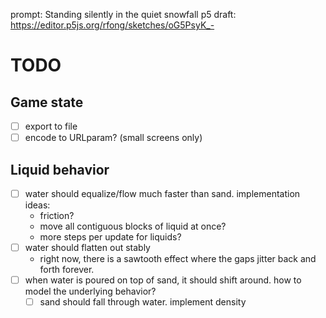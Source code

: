 prompt: Standing silently in the quiet snowfall
p5 draft: https://editor.p5js.org/rfong/sketches/oG5PsyK_-

# TODO

## Game state
- [ ] export to file
- [ ] encode to URLparam? (small screens only)

## Liquid behavior
- [ ] water should equalize/flow much faster than sand. implementation ideas:
  - friction?
  - move all contiguous blocks of liquid at once?
  - more steps per update for liquids?
- [ ] water should flatten out stably
  - right now, there is a sawtooth effect where the gaps jitter back and forth forever.
- [ ] when water is poured on top of sand, it should shift around. how to model the underlying behavior?
  - [ ] sand should fall through water. implement density
